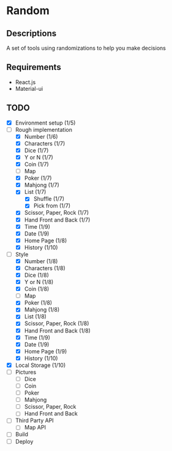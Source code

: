 # Random

## Descriptions
A set of tools using randomizations to help you make decisions

## Requirements
- React.js
- Material-ui

## TODO
- [x] Environment setup (1/5)
- [ ] Rough implementation
  - [x] Number (1/6)
  - [x] Characters (1/7)
  - [x] Dice (1/7)
  - [x] Y or N (1/7)
  - [x] Coin (1/7)
  - [ ] Map
  - [x] Poker (1/7)
  - [x] Mahjong (1/7)
  - [x] List (1/7)
    - [x] Shuffle (1/7)
    - [x] Pick from (1/7)
  - [x] Scissor, Paper, Rock (1/7)
  - [x] Hand Front and Back (1/7)
  - [x] Time (1/9)
  - [x] Date (1/9)
  - [x] Home Page (1/8)
  - [x] History (1/10)
- [ ] Style
  - [x] Number (1/8)
  - [x] Characters (1/8)
  - [x] Dice (1/8)
  - [x] Y or N (1/8)
  - [x] Coin (1/8)
  - [ ] Map
  - [x] Poker (1/8)
  - [x] Mahjong (1/8)
  - [x] List (1/8)
  - [x] Scissor, Paper, Rock (1/8)
  - [x] Hand Front and Back (1/8)
  - [x] Time (1/9)
  - [x] Date (1/9)
  - [x] Home Page (1/9)
  - [x] History (1/10)
- [x] Local Storage (1/10)
- [ ] Pictures
  - [ ] Dice
  - [ ] Coin
  - [ ] Poker
  - [ ] Mahjong
  - [ ] Scissor, Paper, Rock
  - [ ] Hand Front and Back
- [ ] Third Party API
  - [ ] Map API
- [ ] Build
- [ ] Deploy
